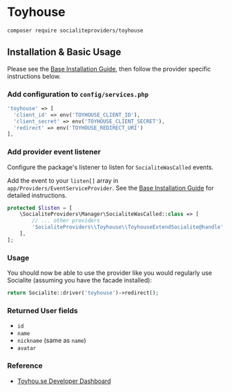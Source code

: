# Toyhouse

```bash
composer require socialiteproviders/toyhouse
```

## Installation & Basic Usage

Please see the [Base Installation Guide](https://socialiteproviders.com/usage/), then follow the provider specific instructions below.

### Add configuration to `config/services.php`

```php
'toyhouse' => [
  'client_id' => env('TOYHOUSE_CLIENT_ID'),
  'client_secret' => env('TOYHOUSE_CLIENT_SECRET'),
  'redirect' => env('TOYHOUSE_REDIRECT_URI')
],
```

### Add provider event listener

Configure the package's listener to listen for `SocialiteWasCalled` events.

Add the event to your `listen[]` array in `app/Providers/EventServiceProvider`. See the [Base Installation Guide](https://socialiteproviders.com/usage/) for detailed instructions.

```php
protected $listen = [
    \SocialiteProviders\Manager\SocialiteWasCalled::class => [
        // ... other providers
        'SocialiteProviders\\Toyhouse\\ToyhouseExtendSocialite@handle',
    ],
];
```

### Usage

You should now be able to use the provider like you would regularly use Socialite (assuming you have the facade installed):

```php
return Socialite::driver('toyhouse')->redirect();
```

### Returned User fields
- `id`
- `name`
- `nickname` (same as `name`)
- `avatar`

### Reference

- [Toyhou.se Developer Dashboard](https://toyhou.se/~developer)
